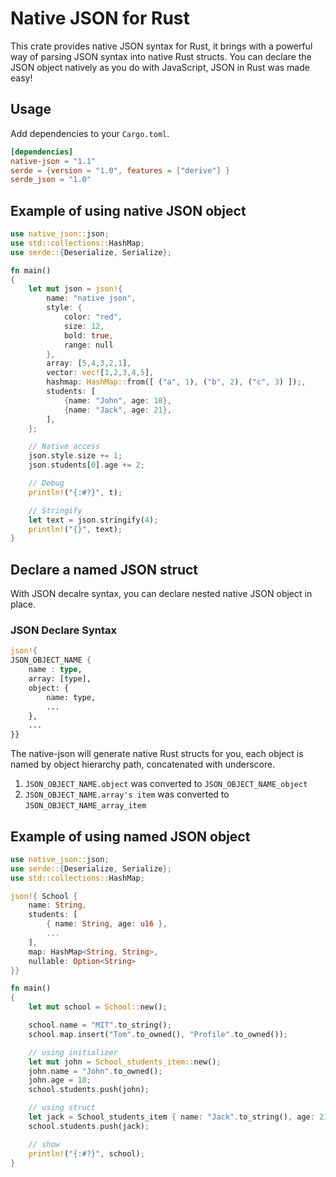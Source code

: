 # Native JSON for Rust

This crate provides native JSON syntax for Rust, it brings with a powerful way of parsing JSON syntax into native Rust structs. You can declare the JSON object natively as you do with JavaScript, JSON in Rust was made easy!

## Usage
Add dependencies to your `Cargo.toml`.
```toml
[dependencies]
native-json = "1.1"
serde = {version = "1.0", features = ["derive"] }
serde_json = "1.0"
```

## Example of using native JSON object
```rust
use native_json::json;
use std::collections::HashMap;
use serde::{Deserialize, Serialize};

fn main()
{
    let mut json = json!{
        name: "native json",
        style: {
            color: "red",
            size: 12,
            bold: true,
            range: null
        },
        array: [5,4,3,2,1],
        vector: vec![1,2,3,4,5],
        hashmap: HashMap::from([ ("a", 1), ("b", 2), ("c", 3) ]);,
        students: [
            {name: "John", age: 18},
            {name: "Jack", age: 21},
        ],
    };

    // Native access
    json.style.size += 1;
    json.students[0].age += 2;

    // Debug
    println!("{:#?}", t);

    // Stringify
    let text = json.stringify(4);
    println!("{}", text);
}
```
## Declare a named JSON struct

With JSON decalre syntax, you can declare nested native JSON object in place. 

### JSON Declare Syntax
```rust
json!{
JSON_OBJECT_NAME { 
    name : type, 
    array: [type],
    object: {
        name: type,
        ...
    },
    ...
}}
```

The native-json will generate native Rust structs for you, each object is named by object hierarchy path, concatenated with underscore.

  1. `JSON_OBJECT_NAME.object` was converted to `JSON_OBJECT_NAME_object`
  2. `JSON_OBJECT_NAME.array's item` was converted to `JSON_OBJECT_NAME_array_item`

## Example of using named JSON object

```rust
use native_json::json;
use serde::{Deserialize, Serialize};
use std::collections::HashMap;

json!{ School {
    name: String,
    students: [
        { name: String, age: u16 },
        ...
    ],
    map: HashMap<String, String>,
    nullable: Option<String>
}}

fn main()
{
    let mut school = School::new();

    school.name = "MIT".to_string();
    school.map.insert("Tom".to_owned(), "Profile".to_owned());

    // using initializer
    let mut john = School_students_item::new();
    john.name = "John".to_owned();
    john.age = 18;
    school.students.push(john);

    // using struct
    let jack = School_students_item { name: "Jack".to_string(), age: 21 };
    school.students.push(jack);

    // show
    println!("{:#?}", school);
}
```

